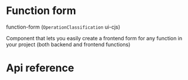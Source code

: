# Function form

function-form (`OperationClassification` ui-cjs)

Component that lets you easily create a frontend form for any function in your project (both backend and frontend functions)




# Api reference

